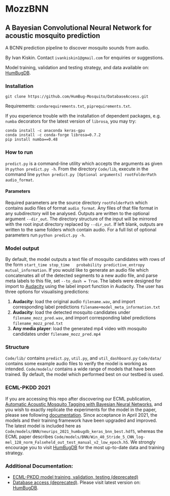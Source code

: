 # MozzBNN
## A Bayesian Convolutional Neural Network for acoustic mosquito prediction
A BCNN prediction pipeline to discover mosquito sounds from audio.

By Ivan Kiskin. Contact `ivankiskin1@gmail.com` for enquiries or suggestions.

Model training, validation and testing strategy, and data available on: [HumBugDB](https://github.com/HumBug-Mosquito/HumBugDB).


### Installation
```
git clone https://github.com/HumBug-Mosquito/DatabaseAccess.git
```

Requirements:
`condarequirements.txt`, `piprequirements.txt`.

If you experience trouble with the installation of dependent packages, e.g. `numba` decorators for the latest version of `librosa`, you may try:

```
conda install -c anaconda keras-gpu
conda install -c conda-forge librosa=0.7.2 
pip install numba==0.48
```


### How to run
`predict.py` is a command-line utility which accepts the arguments as given in `python predict.py -h`.
From the directory `Code/lib`, execute in the command line `python predict.py [Optional arguments] rootFolderPath audio_format`.

#### Parameters
Required parameters are the source directory `rootFolderPath` which contains audio files of format `audio_format`. Any files of that file format in any subdirectory will be analysed. Outputs are written to the optional argument `--dir_out`. The directory structure of the input will be mirrored with the root input directory replaced by `--dir_out`. If left blank, outputs are written to the same folders which contain audio. For a full list of optional parameters run `python predict.py -h`.

### Model output
By default, the model outputs a text file of mosquito candidates with rows of the form `start_time stop_time   probability predictive_entropy mutual_information`. If you would like to generate an audio file which concatenates all of the detected segments to a new audio file, and parse meta labels to this file, set `--to_dash = True`. The labels were designed for import to [Audacity](https://www.audacityteam.org/) using the label import function in Audacity. The user has three options for visualising predictions:

1. **Audacity**: load the original audio `filename.wav`, and import corresponding label predictions `filename+model_meta_information.txt`
2. **Audacity**: load the detected mosquito candidates under `filename_mozz_pred.wav`, and import corresponding label predictions `filename_mozz_pred.txt`
3. **Any media player**: load the generated mp4 video with mosquito candidates under `filename_mozz_pred.mp4`


### Structure
`Code/lib/` contains `predict.py`, `util.py`, and `util_dashboard.py`
`Code/data/` contains some example audio files to verify the model is working as intended.
`Code/models/` contains a wide range of models that have been trained. By default, the model which performed best on our testbed is used.

### ECML-PKDD 2021
If you are accessing this repo after discovering our ECML publication, [Automatic Acoustic Mosquito Tagging with Bayesian Neural Networks](tbc), and you wish to exactly replicate the experiments for the model in the paper, please see following [documentation](https://github.com/HumBug-Mosquito/MozzBNN/blob/master/Docs/ECML.md). Since acceptance in April 2021, the models and their training framework have been upgraded and improved. The latest model is included here as `Code/models/BNN/neurips_2021_humbugdb_keras_bnn_best.hdf5`, whereas the ECML paper describes `Code/models/BNN/Win_40_Stride_5_CNN_log-mel_128_norm_Falseheld_out_test_manual_v2_low_epoch.h5`. We strongly encourage you to visit [HumBugDB](https://github.com/HumBug-Mosquito/HumBugDB) for the most up-to-date data and training strategy. 



### Additional Documentation:
* [ECML-PKDD model training, validation, testing (deprecated)](https://github.com/HumBug-Mosquito/MozzBNN/blob/master/Docs/ECML.md)
* [Database access (deprecated)](https://github.com/HumBug-Mosquito/DatabaseAccess/blob/master/Docs/legacy_database.md). Please visit latest version on: [HumBugDB](https://github.com/HumBug-Mosquito/HumBugDB).

